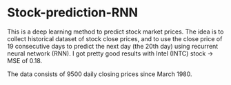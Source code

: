 # Stock-prediction-RNN

This is a deep learning method to predict stock market prices.
The idea is to collect historical dataset of stock close prices, and to use the close price of 19 consecutive days to predict the next day (the 20th day) using recurrent neural network (RNN).
I got pretty good results with Intel (INTC) stock -> MSE of 0.18.

The data consists of 9500 daily closing prices since March 1980.
